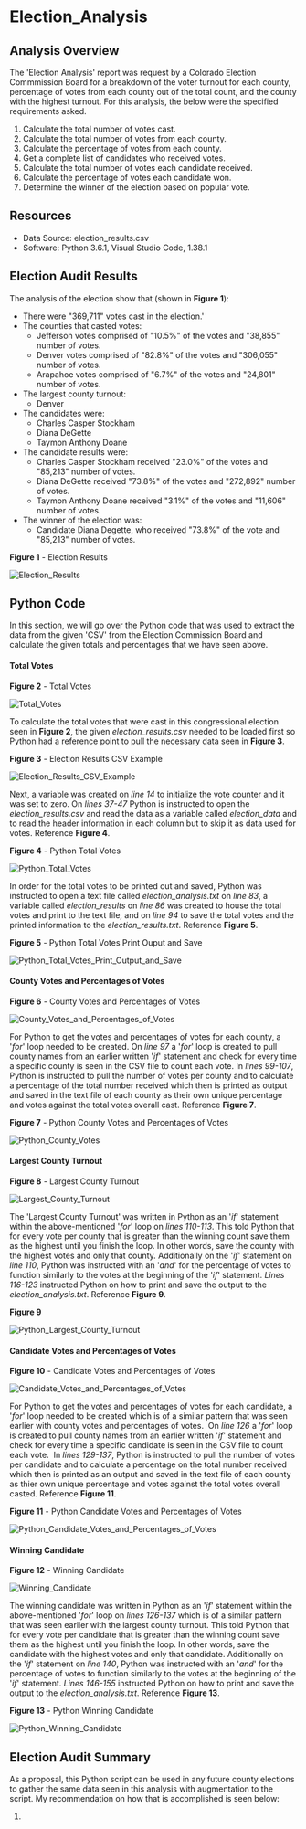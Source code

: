 # Election_Analysis

## Analysis Overview
The 'Election Analysis' report was request by a Colorado Election Commmission Board for a breakdown of the voter turnout for each county, percentage of votes from each county out of the total count, and the county with the highest turnout.  For this analysis, the below were the specified requirements asked.

1. Calculate the total number of votes cast.
2. Calculate the total number of votes from each county.
3. Calculate the percentage of votes from each county.
4. Get a complete list of candidates who received votes.
5. Calculate the total number of votes each candidate received.
6. Calculate the percentage of votes each candidate won.
7. Determine the winner of the election based on popular vote.

## Resources
- Data Source: election_results.csv
- Software: Python 3.6.1, Visual Studio Code, 1.38.1

## Election Audit Results
The analysis of the election show that (shown in **Figure 1**):
- There were "369,711" votes cast in the election.'
- The counties that casted votes:
  - Jefferson votes comprised of "10.5%" of the votes and "38,855" number of votes.
  - Denver votes comprised of "82.8%" of the votes and "306,055" number of votes.
  - Arapahoe votes comprised of "6.7%" of the votes and "24,801" number of votes.
- The largest county turnout:
  - Denver
- The candidates were:
  - Charles Casper Stockham
  - Diana DeGette
  - Taymon Anthony Doane
- The candidate results were:
  - Charles Casper Stockham received "23.0%" of the votes and "85,213" number of votes.
  - Diana DeGette received "73.8%" of the votes and "272,892" number of votes.
  - Taymon Anthony Doane received "3.1%" of the votes and "11,606" number of votes.
- The winner of the election was:
  - Candidate Diana Degette, who received "73.8%" of the vote and "85,213" number of votes.

**Figure 1** - Election Results

![Election_Results](Images/Election_Results.png)

## Python Code
In this section, we will go over the Python code that was used to extract the data from the given 'CSV' from the Election Commission Board and calculate the given totals and percentages that we have seen above.

#### Total Votes
**Figure 2** - Total Votes

![Total_Votes](Images/Election_Results_Total_Votes.png)

To calculate the total votes that were cast in this congressional election seen in **Figure 2**, the given *election_results.csv* needed to be loaded first so Python had a reference point to pull the necessary data seen in **Figure 3**.

**Figure 3** - Election Results CSV Example

![Election_Results_CSV_Example](Images/Election_Results_csv_Example.png)

Next, a variable was created on *line 14* to initialize the vote counter and it was set to zero.  On *lines 37-47* Python is instructed to open the *election_results.csv* and read the data as a variable called *election_data* and to read the header information in each column but to skip it as data used for votes. Reference **Figure 4**.

**Figure 4** - Python Total Votes

![Python_Total_Votes](Images/Python_Total_Votes_1.png)

In order for the total votes to be printed out and saved, Python was instructed to open a text file called *election_analysis.txt* on *line 83*, a variable called *election_results* on *line 86* was created to house the total votes and print to the text file, and on *line 94* to save the total votes and the printed information to the *election_results.txt*. Reference **Figure 5**.

**Figure 5** - Python Total Votes Print Ouput and Save

![Python_Total_Votes_Print_Output_and_Save](Images/Python_Total_Votes_2.png)

#### County Votes and Percentages of Votes
**Figure 6** - County Votes and Percentages of Votes

![County_Votes_and_Percentages_of_Votes](Images/County_Votes_and_Percentages_of_Votes.png)

For Python to get the votes and percentages of votes for each county, a '_for_' loop needed to be created.  On _line 97_ a '_for_' loop is created to pull county names from an earlier written '_if_' statement and check for every time a specific county is seen in the CSV file to count each vote.  In _lines 99-107_, Python is instructed to pull the number of votes per county and to calculate a percentage of the total number received which then is printed as output and saved in the text file of each county as their own unique percentage and votes against the total votes overall cast. Reference **Figure 7**.

**Figure 7** - Python County Votes and Percentages of Votes

![Python_County_Votes](Images/Python_County_Votes.png)

#### Largest County Turnout
**Figure 8** - Largest County Turnout

![Largest_County_Turnout](Images/Largest_County_Turnout.png)

The 'Largest County Turnout' was written in Python as an '_if_' statement within the above-mentioned '_for_' loop on _lines 110-113_.  This told Python that for every vote per county that is greater than the winning count save them as the highest until you finish the loop.  In other words, save the county with the highest votes and only that county.  Additionally on the '_if_' statement on _line 110_, Python was instructed with an '_and_' for the percentage of votes to function similarly to the votes at the beginning of the '_if_' statement.  _Lines 116-123_ instructed Python on how to print and save the output to the _election_analysis.txt_. Reference **Figure 9**.

**Figure 9**

![Python_Largest_County_Turnout](Images/Python_Largest_County_Turnout.png)

#### Candidate Votes and Percentages of Votes
**Figure 10** - Candidate Votes and Percentages of Votes

![Candidate_Votes_and_Percentages_of_Votes](Images/Candidate_Votes_and_Percentages_of_Votes.png)

For Python to get the votes and percentages of votes for each candidate, a '_for_' loop needed to be created which is of a similar pattern that was seen earlier with county votes and percentages of votes.  On _line 126_ a '_for_' loop is created to pull county names from an earlier written '_if_' statement and check for every time a specific candidate is seen in the CSV file to count each vote.  In _lines 129-137_, Python is instructed to pull the number of votes per candidate and to calculate a percentage on the total number received which then is printed as an output and saved in the text file of each county as thier own unique percentage and votes against the total votes overall casted. Reference **Figure 11**.

**Figure 11** - Python Candidate Votes and Percentages of Votes

![Python_Candidate_Votes_and_Percentages_of_Votes](Images/Python_Candidate_Votes_and_Percentages_of_Votes.png)

#### Winning Candidate
**Figure 12** - Winning Candidate

![Winning_Candidate](Images/Winning_Candidate.png)

The winning candidate was written in Python as an '_if_' statement within the above-mentioned '_for_' loop on _lines 126-137_ which is of a similar pattern that was seen earlier with the largest county turnout.  This told Python that for every vote per candidate that is greater than the winning count save them as the highest until you finish the loop.  In other words, save the candidate with the highest votes and only that candidate.  Additionally on the '_if_' statement on _line 140_, Python was instructed with an '_and_' for the percentage of votes to function similarly to the votes at the beginning of the '_if_' statement.  _Lines 146-155_ instructed Python on how to print and save the output to the _election_analysis.txt_. Reference **Figure 13**.

**Figure 13** - Python Winning Candidate

![Python_Winning_Candidate](Images/Python_Winning_Candidate.png)

## Election Audit Summary

As a proposal, this Python script can be used in any future county elections to gather the same data seen in this analysis with augmentation to the script.  My recommendation on how that is accomplished is seen below:

1. 
